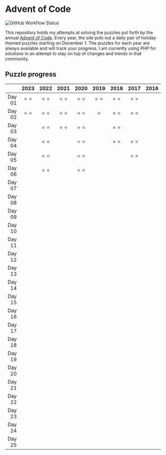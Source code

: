 # Advent of Code

![GitHub Workflow Status](https://img.shields.io/github/actions/workflow/status/sprak3000/advent-of-code/tests.yml?branch=master)

This repository holds my attempts at solving the puzzles put forth by the annual [Advent of Code](https://adventofcode.com/).
Every year, the site puts out a daily pair of holiday themed puzzles starting on December 1. The puzzles for each year
are always available and will track your progress. I am currently using PHP for solutions in an attempt to stay on top
of changes and trends in that community.

## Puzzle progress

|        |     2023      |     2022      |     2021      |     2020      |     2019      |     2018      |     2017      | 2016 |     2015      |
|-------:|:-------------:|:-------------:|:-------------:|:-------------:|:-------------:|:-------------:|:-------------:|:----:|:-------------:|
| Day 01 | :star: :star: | :star: :star: | :star: :star: | :star: :star: | :star: :star: | :star: :star: | :star: :star: |      | :star: :star: |
| Day 02 | :star: :star: | :star: :star: | :star: :star: | :star: :star: |    :star:     | :star: :star: | :star: :star: |      | :star: :star: |
| Day 03 |               | :star: :star: | :star: :star: | :star: :star: |               | :star: :star: |               |      | :star: :star: |
| Day 04 |               | :star: :star: |               | :star: :star: |               | :star: :star: | :star: :star: |      | :star: :star: |
| Day 05 |               | :star: :star: |               | :star: :star: |               |               | :star: :star: |      | :star: :star: |
| Day 06 |               | :star: :star: |               | :star: :star: |               |               |               |      | :star: :star: |
| Day 07 |               |               |               |               |               |               |               |      |               |
| Day 08 |               |               |               |               |               |               |               |      |               |
| Day 09 |               |               |               |               |               |               |               |      |               |
| Day 10 |               |               |               |               |               |               |               |      | :star: :star: |
| Day 11 |               |               |               |               |               |               |               |      |               |
| Day 12 |               |               |               |               |               |               |               |      |               |
| Day 13 |               |               |               |               |               |               |               |      |               |
| Day 14 |               |               |               |               |               |               |               |      |               |
| Day 15 |               |               |               |               |               |               |               |      |               |
| Day 16 |               |               |               |               |               |               |               |      |               |
| Day 17 |               |               |               |               |               |               |               |      |               |
| Day 18 |               |               |               |               |               |               |               |      |               |
| Day 19 |               |               |               |               |               |               |               |      |               |
| Day 20 |               |               |               |               |               |               |               |      |               |
| Day 21 |               |               |               |               |               |               |               |      |               |
| Day 22 |               |               |               |               |               |               |               |      |               |
| Day 23 |               |               |               |               |               |               |               |      |               |
| Day 24 |               |               |               |               |               |               |               |      |               |
| Day 25 |               |               |               |               |               |               |               |      |               |

